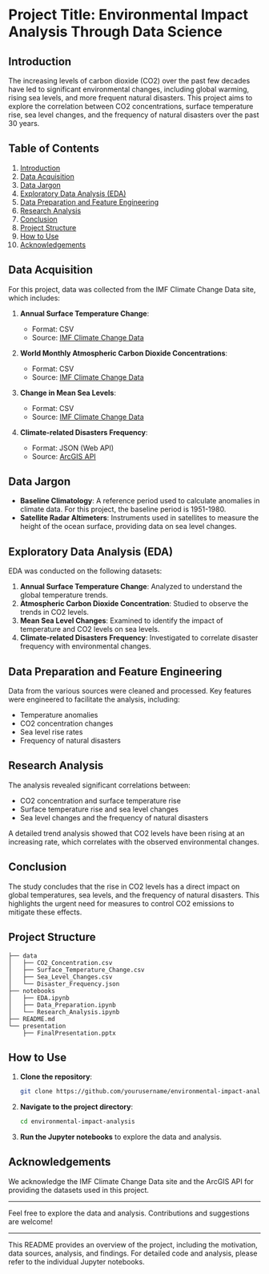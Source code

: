 # Project Title: Environmental Impact Analysis Through Data Science

## Introduction

The increasing levels of carbon dioxide (CO2) over the past few decades have led to significant environmental changes, including global warming, rising sea levels, and more frequent natural disasters. This project aims to explore the correlation between CO2 concentrations, surface temperature rise, sea level changes, and the frequency of natural disasters over the past 30 years.

## Table of Contents

1. [Introduction](#introduction)
2. [Data Acquisition](#data-acquisition)
3. [Data Jargon](#data-jargon)
4. [Exploratory Data Analysis (EDA)](#exploratory-data-analysis-eda)
5. [Data Preparation and Feature Engineering](#data-preparation-and-feature-engineering)
6. [Research Analysis](#research-analysis)
7. [Conclusion](#conclusion)
8. [Project Structure](#project-structure)
9. [How to Use](#how-to-use)
10. [Acknowledgements](#acknowledgements)

## Data Acquisition

For this project, data was collected from the IMF Climate Change Data site, which includes:

1. **Annual Surface Temperature Change**:
   - Format: CSV
   - Source: [IMF Climate Change Data](https://climatedata.imf.org/datasets/4063314923d74187be9596f10d034914/explore)

2. **World Monthly Atmospheric Carbon Dioxide Concentrations**:
   - Format: CSV
   - Source: [IMF Climate Change Data](https://climatedata.imf.org/datasets/9c3764c0efcc4c71934ab3988f219e0e/explore)

3. **Change in Mean Sea Levels**:
   - Format: CSV
   - Source: [IMF Climate Change Data](https://climatedata.imf.org/datasets/b84a7e25159b4c65ba62d3f82c605855/explore)

4. **Climate-related Disasters Frequency**:
   - Format: JSON (Web API)
   - Source: [ArcGIS API](https://services9.arcgis.com/weJ1QsnbMYJlCHdG/arcgis/rest/services/Indicator_11_1_Physical_Risks_Climate_related_disasters_frequency/FeatureServer/0/query?outFields=*&where=1%3D1&f=geojson)

## Data Jargon

- **Baseline Climatology**: A reference period used to calculate anomalies in climate data. For this project, the baseline period is 1951-1980.
- **Satellite Radar Altimeters**: Instruments used in satellites to measure the height of the ocean surface, providing data on sea level changes.

## Exploratory Data Analysis (EDA)

EDA was conducted on the following datasets:

1. **Annual Surface Temperature Change**: Analyzed to understand the global temperature trends.
2. **Atmospheric Carbon Dioxide Concentration**: Studied to observe the trends in CO2 levels.
3. **Mean Sea Level Changes**: Examined to identify the impact of temperature and CO2 levels on sea levels.
4. **Climate-related Disasters Frequency**: Investigated to correlate disaster frequency with environmental changes.

## Data Preparation and Feature Engineering

Data from the various sources were cleaned and processed. Key features were engineered to facilitate the analysis, including:

- Temperature anomalies
- CO2 concentration changes
- Sea level rise rates
- Frequency of natural disasters

## Research Analysis

The analysis revealed significant correlations between:

- CO2 concentration and surface temperature rise
- Surface temperature rise and sea level changes
- Sea level changes and the frequency of natural disasters

A detailed trend analysis showed that CO2 levels have been rising at an increasing rate, which correlates with the observed environmental changes.

## Conclusion

The study concludes that the rise in CO2 levels has a direct impact on global temperatures, sea levels, and the frequency of natural disasters. This highlights the urgent need for measures to control CO2 emissions to mitigate these effects.

## Project Structure

```
├── data
│   ├── CO2_Concentration.csv
│   ├── Surface_Temperature_Change.csv
│   ├── Sea_Level_Changes.csv
│   └── Disaster_Frequency.json
├── notebooks
│   ├── EDA.ipynb
│   ├── Data_Preparation.ipynb
│   └── Research_Analysis.ipynb
├── README.md
└── presentation
    ├── FinalPresentation.pptx
```

## How to Use

1. **Clone the repository**:
   ```bash
   git clone https://github.com/yourusername/environmental-impact-analysis.git
   ```
2. **Navigate to the project directory**:
   ```bash
   cd environmental-impact-analysis
   ```
3. **Run the Jupyter notebooks** to explore the data and analysis.

## Acknowledgements

We acknowledge the IMF Climate Change Data site and the ArcGIS API for providing the datasets used in this project.

---

Feel free to explore the data and analysis. Contributions and suggestions are welcome!

---

This README provides an overview of the project, including the motivation, data sources, analysis, and findings. For detailed code and analysis, please refer to the individual Jupyter notebooks.
